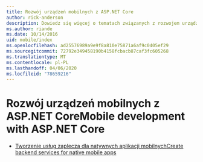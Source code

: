 ```yaml
---
title: Rozwój urządzeń mobilnych z ASP.NET Core
author: rick-anderson
description: Dowiedz się więcej o tematach związanych z rozwojem urządzeń mobilnych dzięki ASP.NET Core.
ms.author: riande
ms.date: 10/14/2016
uid: mobile/index
ms.openlocfilehash: ad25576989a9e9f8a810e75871a6af9c0405ef29
ms.sourcegitcommit: 72792e349458190b4158fcbacb87caf3fc605268
ms.translationtype: MT
ms.contentlocale: pl-PL
ms.lasthandoff: 04/06/2020
ms.locfileid: "78659216"
---
```

# <a name="mobile-development-with-aspnet-core"></a><span data-ttu-id="b6c82-103">Rozwój urządzeń mobilnych z ASP.NET Core</span><span class="sxs-lookup"><span data-stu-id="b6c82-103">Mobile development with ASP.NET Core</span></span>

* [<span data-ttu-id="b6c82-104">Tworzenie usług zaplecza dla natywnych aplikacji mobilnych</span><span class="sxs-lookup"><span data-stu-id="b6c82-104">Create backend services for native mobile apps</span></span>](native-mobile-backend.md)
